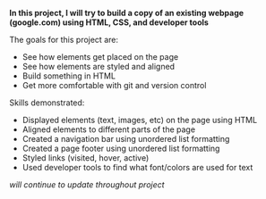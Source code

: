 **In this project, I will try to build a copy of an existing webpage (google.com) using HTML, CSS, and developer tools**

The goals for this project are:

- See how elements get placed on the page
- See how elements are styled and aligned
- Build something in HTML
- Get more comfortable with git and version control

Skills demonstrated:

- Displayed elements (text, images, etc) on the page using HTML
- Aligned elements to different parts of the page
- Created a navigation bar using unordered list formatting
- Created a page footer using unordered list formatting
- Styled links (visited, hover, active)
- Used developer tools to find what font/colors are used for text

*will continue to update throughout project*
